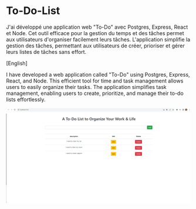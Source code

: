# To-Do-List
J'ai développé une application web "To-Do" avec Postgres, Express, React et Node. 
Cet outil efficace pour la gestion du temps et des tâches permet aux utilisateurs d'organiser facilement leurs tâches.
L'application simplifie la gestion des tâches, permettant aux utilisateurs de créer, prioriser et gérer leurs listes de tâches sans effort.


[English]


I have developed a web application called "To-Do" using Postgres, Express, React, and Node. 
This efficient tool for time and task management allows users to easily organize their tasks. 
The application simplifies task management, enabling users to create, prioritize, and manage their to-do lists effortlessly.

![To-Do-List acceuil](images/1.png)






